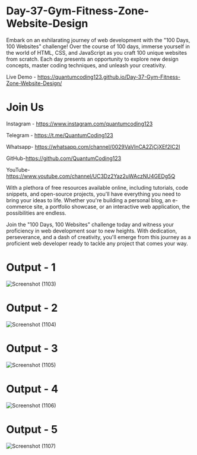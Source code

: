 # Day-37-Gym-Fitness-Zone-Website-Design
Embark on an exhilarating journey of web development with the "100 Days, 100 Websites" challenge! Over the course of 100 days, immerse yourself in the world of HTML, CSS, and JavaScript as you craft 100 unique websites from scratch. Each day presents an opportunity to explore new design concepts, master coding techniques, and unleash your creativity.

Live Demo - https://quantumcoding123.github.io/Day-37-Gym-Fitness-Zone-Website-Design/

# Join Us

Instagram - https://www.instagram.com/quantumcoding123

Telegram - https://t.me/QuantumCoding123

Whatsapp- https://whatsapp.com/channel/0029VaVInCA2ZjCjXEf2IC2I

GitHub-https://github.com/QuantumCoding123

YouTube-https://www.youtube.com/channel/UC3Dz2Yaz2uWAczNU4GEDg5Q

With a plethora of free resources available online, including tutorials, code snippets, and open-source projects, you'll have everything you need to bring your ideas to life. Whether you're building a personal blog, an e-commerce site, a portfolio showcase, or an interactive web application, the possibilities are endless.

Join the "100 Days, 100 Websites" challenge today and witness your proficiency in web development soar to new heights. With dedication, perseverance, and a dash of creativity, you'll emerge from this journey as a proficient web developer ready to tackle any project that comes your way.

# Output - 1

![Screenshot (1103)](https://github.com/user-attachments/assets/962ce4c3-f2e5-447d-94fc-b35590101841)

# Output - 2

![Screenshot (1104)](https://github.com/user-attachments/assets/ebf68cc6-a921-4b1a-a0a3-283213b95ff9)

# Output - 3

![Screenshot (1105)](https://github.com/user-attachments/assets/bd30f093-747e-4ade-b52b-859d0534086a)

# Output - 4

![Screenshot (1106)](https://github.com/user-attachments/assets/048f0444-939a-4920-818b-0028813ac36a)

# Output - 5

![Screenshot (1107)](https://github.com/user-attachments/assets/cee58252-a8a3-4635-9946-c366a4a2db41)


